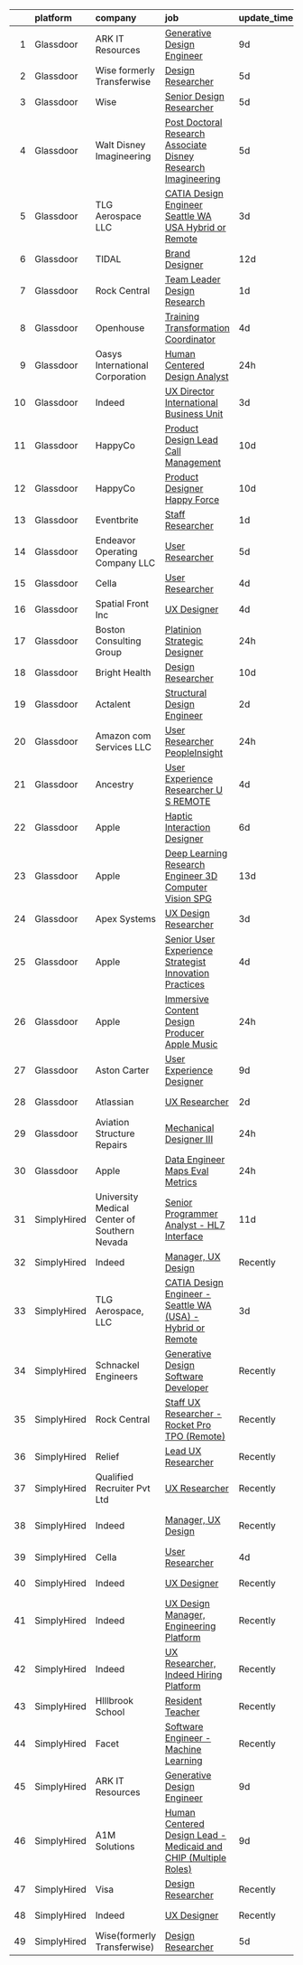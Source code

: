 

|    | platform    | company                                      | job                                                                                                                                                                                                                                                                                                                                                                                                                                                                                                                                                                                                                                                                                                                                                                                                                                                                                                                                                                                                                                                                                                                                                                                                                                                                                                                                                                                 | update_time   | location                  |
|---:|:------------|:---------------------------------------------|:------------------------------------------------------------------------------------------------------------------------------------------------------------------------------------------------------------------------------------------------------------------------------------------------------------------------------------------------------------------------------------------------------------------------------------------------------------------------------------------------------------------------------------------------------------------------------------------------------------------------------------------------------------------------------------------------------------------------------------------------------------------------------------------------------------------------------------------------------------------------------------------------------------------------------------------------------------------------------------------------------------------------------------------------------------------------------------------------------------------------------------------------------------------------------------------------------------------------------------------------------------------------------------------------------------------------------------------------------------------------------------|:--------------|:--------------------------|
|  1 | Glassdoor   | ARK IT Resources                             | [Generative Design Engineer](https://www.glassdoor.com/partner/jobListing.htm?pos=111&ao=1136043&s=58&guid=000001829b24e5178df2d835c64f0016&src=GD_JOB_AD&t=SR&vt=w&ea=1&cs=1_a5c5ac41&cb=1660460263055&jobListingId=1008053488799&jrtk=3-0-1gadi9paigahr801-1gadi9pb0j4hh800-968b136550eb3458-)                                                                                                                                                                                                                                                                                                                                                                                                                                                                                                                                                                                                                                                                                                                                                                                                                                                                                                                                                                                                                                                                                    | 9d            | Menlo Park, CA            |
|  2 | Glassdoor   | Wise formerly Transferwise                   | [Design Researcher](https://www.glassdoor.com/partner/jobListing.htm?pos=112&ao=1136043&s=58&guid=000001829b24e5178df2d835c64f0016&src=GD_JOB_AD&t=SR&vt=w&cs=1_e421a19c&cb=1660460263055&jobListingId=1008061068404&jrtk=3-0-1gadi9paigahr801-1gadi9pb0j4hh800-8e8d3fd3090ffea4-)                                                                                                                                                                                                                                                                                                                                                                                                                                                                                                                                                                                                                                                                                                                                                                                                                                                                                                                                                                                                                                                                                                  | 5d            | New York, NY              |
|  3 | Glassdoor   | Wise                                         | [Senior Design Researcher](https://www.glassdoor.com/partner/jobListing.htm?pos=128&ao=1136043&s=58&guid=000001829b24e5178df2d835c64f0016&src=GD_JOB_AD&t=SR&vt=w&ea=1&cs=1_ec97070d&cb=1660460263057&jobListingId=1008060807997&jrtk=3-0-1gadi9paigahr801-1gadi9pb0j4hh800-f28b7f5bc8ad95b7-)                                                                                                                                                                                                                                                                                                                                                                                                                                                                                                                                                                                                                                                                                                                                                                                                                                                                                                                                                                                                                                                                                      | 5d            | New York, NY              |
|  4 | Glassdoor   | Walt Disney Imagineering                     | [Post Doctoral Research Associate  Disney Research Imagineering](https://www.glassdoor.com/partner/jobListing.htm?pos=103&ao=1110586&s=58&guid=000001829b24e5178df2d835c64f0016&src=GD_JOB_AD&t=SR&vt=w&cs=1_c4e4e7b8&cb=1660460263054&jobListingId=1008060459357&cpc=44CD5376B8534B8F&jrtk=3-0-1gadi9paigahr801-1gadi9pb0j4hh800-6da1440bd591d404--6NYlbfkN0DAFTyt7pbDCC2JPO79CSdi1dIb81yjczP5qsKcZIxgiYm3-7g-689UDqHItQTwke_1GOegZIdf_UJ-71wBbYxW6tRRq_HopV3_X4VDnnfNMhTkLsQYvbwpi0aIiewyF1J_cw_JTEUwxJMbKl4SVY_qFliP6yvSRRyYMMObqYNSg2XOOd8FUY-7mcbTt0F-fv39okyjukKQwDcDlV-q5WxTY0gQiVK1wzrECMpsTLOVL-Kv4UmQUJJl1lWabVQt3-Nai_1mm8Ba-lKelAsIj4GQf2AWzTlosfo-6IgSPNgUPAfuHLqAEGz7ETUXukRw8bcv1qhfBxaQgv9v04Flcu4hm_dGYEMKEr7YdivuIR_gF37G1Cj-P-15FYJ_EdbpKAS0hdImwnDGew65R4f1yeUKpMSkphvJky8M9mnieOB-_oiuJj86lsHGduc6BJdptAk%3D)                                                                                                                                                                                                                                                                                                                                                                                                                                                                                                                                                  | 5d            | Glendale, CA              |
|  5 | Glassdoor   | TLG Aerospace  LLC                           | [CATIA Design Engineer   Seattle WA  USA    Hybrid or Remote](https://www.glassdoor.com/partner/jobListing.htm?pos=101&ao=1110586&s=58&guid=000001829b24e5178df2d835c64f0016&src=GD_JOB_AD&t=SR&vt=w&ea=1&cs=1_35b6713a&cb=1660460263054&jobListingId=1008065865434&cpc=F1F9710DED3F09F8&jrtk=3-0-1gadi9paigahr801-1gadi9pb0j4hh800-0040c5469c466f80--6NYlbfkN0BKgzQyzTF1Q9mOsR1amaS-juVGLjHt5Cdom-gEF9y-xWqkDHxzYyAYpJ3zUcDhxz4Ucf0zofPiYoEIDmBTRbiOZ55wDGzQ3IoJ104kSJOEtv19uoBn6H2Uul8rVc9knP6AVoyemQZ36veN3QI-BZuLQyoIs5b6xvEs0rEnx54MoqeORBjUJloUumLEXEADN9kG8MtR_sxaF2TzukiRr7QaoWE036MXqUF79qFHKd2SJfDdYi8kMpDT2B-moHtm182dmnptA_9IyVcywiuCVsMHmEqg6zyrvDjwTCwqASEigVp1EtplrBAOmIah_SkNd4mRcjsS0UbWSmnVPFy9eiRiUWoGj0ZQabidu2rxHo-z9-wZnYvWU7h6OEj3MOSjOa0qurwQXkgz-jqeW-ZBdETLIVfJOfsqpu8MO2ZvyLKiN4SuZA__wY1xWuTPL7ncmJyVd4H6lYEkNnIF7aiUyZ96_AYFsNmqO0ioZmoRW4IW1mq4Q6-TSkPWn4v07Rojksq05UkbPbRT1g%3D%3D)                                                                                                                                                                                                                                                                                                                                                                                                                                                                  | 3d            | Seattle, WA               |
|  6 | Glassdoor   | TIDAL                                        | [Brand Designer](https://www.glassdoor.com/partner/jobListing.htm?pos=117&ao=1136043&s=58&guid=000001829b24e5178df2d835c64f0016&src=GD_JOB_AD&t=SR&vt=w&cs=1_06b4d2f7&cb=1660460263056&jobListingId=1008046109956&jrtk=3-0-1gadi9paigahr801-1gadi9pb0j4hh800-eaaac7ea9afa7278-)                                                                                                                                                                                                                                                                                                                                                                                                                                                                                                                                                                                                                                                                                                                                                                                                                                                                                                                                                                                                                                                                                                     | 12d           | New York, NY              |
|  7 | Glassdoor   | Rock Central                                 | [Team Leader  Design Research](https://www.glassdoor.com/partner/jobListing.htm?pos=116&ao=1136043&s=58&guid=000001829b24e5178df2d835c64f0016&src=GD_JOB_AD&t=SR&vt=w&cs=1_e4f10532&cb=1660460263056&jobListingId=1008068174673&jrtk=3-0-1gadi9paigahr801-1gadi9pb0j4hh800-4dc0b4df28d9f531-)                                                                                                                                                                                                                                                                                                                                                                                                                                                                                                                                                                                                                                                                                                                                                                                                                                                                                                                                                                                                                                                                                       | 1d            | Detroit, MI               |
|  8 | Glassdoor   | Openhouse                                    | [Training   Transformation Coordinator](https://www.glassdoor.com/partner/jobListing.htm?pos=127&ao=1136043&s=58&guid=000001829b24e5178df2d835c64f0016&src=GD_JOB_AD&t=SR&vt=w&ea=1&cs=1_cf759977&cb=1660460263057&jobListingId=1008063012598&jrtk=3-0-1gadi9paigahr801-1gadi9pb0j4hh800-1913d0dffbc4fdb2-)                                                                                                                                                                                                                                                                                                                                                                                                                                                                                                                                                                                                                                                                                                                                                                                                                                                                                                                                                                                                                                                                         | 4d            | San Francisco, CA         |
|  9 | Glassdoor   | Oasys International Corporation              | [Human Centered Design Analyst](https://www.glassdoor.com/partner/jobListing.htm?pos=113&ao=1136043&s=58&guid=000001829b24e5178df2d835c64f0016&src=GD_JOB_AD&t=SR&vt=w&cs=1_9bca3e0b&cb=1660460263055&jobListingId=1008069736926&jrtk=3-0-1gadi9paigahr801-1gadi9pb0j4hh800-8d897aa2c15c57a6-)                                                                                                                                                                                                                                                                                                                                                                                                                                                                                                                                                                                                                                                                                                                                                                                                                                                                                                                                                                                                                                                                                      | 24h           | Washington, DC            |
| 10 | Glassdoor   | Indeed                                       | [UX Director   International Business Unit](https://www.glassdoor.com/partner/jobListing.htm?pos=105&ao=1110586&s=58&guid=000001829b24e5178df2d835c64f0016&src=GD_JOB_AD&t=SR&vt=w&cs=1_f410ba9a&cb=1660460263054&jobListingId=1008064793981&cpc=FA84DF7EA1EC2398&jrtk=3-0-1gadi9paigahr801-1gadi9pb0j4hh800-83c994506a5b7904--6NYlbfkN0CiRNM7CVr8YueLFKlzwbFWI0o7IjV438l4sVrvKZ0flpURU_mqoI8EbsK64YRr3ODu-8h7Ziiu6H8DRyUh-fCgefPVbobYL8Pb-_6nCRB8eJjoJuMYULuBYZmklPY7CyxQVsbWeA5pn0Rn0P1GtSeUtsxnQ099bmdHLcjqaC088RxaeaFNvPcKUUq-nqHX-mFvrj5IyvUjDDlCADu9FxJ25Vi-6TF6Zk2qKATe6uei215w_6kHDmcL4GWp8f6lI_c2f_2dJksPz5YUKa9lwcf66wHDj9U58ONcNO61-2FHpRwicXsTLPpKWGWnrQ8KQ4gfVum418sAD5K2zJr0EimcU0OCEK7M5E1U9j2ITdhDmYbU4lRhFZLAegEVHsSl_LPPSm2p4bSDQjGwOcIHVhunrm3RqjSAueYG0mOQ5hTRDAnIXy97PQn8eLx7Hq-ZnHfj9sGEMD3khOK3Qjs0C71oVAT581GQxaL63_zP8MUr_2CPyybLTBeGl-Loow3ygU0APMQFuW9WuOJ_HoDgcljn)                                                                                                                                                                                                                                                                                                                                                                                                                                                                                     | 3d            | New York, NY              |
| 11 | Glassdoor   | HappyCo                                      | [Product Design Lead   Call Management](https://www.glassdoor.com/partner/jobListing.htm?pos=123&ao=1136043&s=58&guid=000001829b24e5178df2d835c64f0016&src=GD_JOB_AD&t=SR&vt=w&ea=1&cs=1_17a16700&cb=1660460263056&jobListingId=1008051268890&jrtk=3-0-1gadi9paigahr801-1gadi9pb0j4hh800-d64db073e1c3b8c9-)                                                                                                                                                                                                                                                                                                                                                                                                                                                                                                                                                                                                                                                                                                                                                                                                                                                                                                                                                                                                                                                                         | 10d           | Remote                    |
| 12 | Glassdoor   | HappyCo                                      | [Product Designer   Happy Force](https://www.glassdoor.com/partner/jobListing.htm?pos=120&ao=1136043&s=58&guid=000001829b24e5178df2d835c64f0016&src=GD_JOB_AD&t=SR&vt=w&ea=1&cs=1_793eabe8&cb=1660460263056&jobListingId=1008051268876&jrtk=3-0-1gadi9paigahr801-1gadi9pb0j4hh800-593a1be306523794-)                                                                                                                                                                                                                                                                                                                                                                                                                                                                                                                                                                                                                                                                                                                                                                                                                                                                                                                                                                                                                                                                                | 10d           | Remote                    |
| 13 | Glassdoor   | Eventbrite                                   | [Staff Researcher](https://www.glassdoor.com/partner/jobListing.htm?pos=121&ao=1136043&s=58&guid=000001829b24e5178df2d835c64f0016&src=GD_JOB_AD&t=SR&vt=w&cs=1_67fe02bd&cb=1660460263056&jobListingId=1008069024242&jrtk=3-0-1gadi9paigahr801-1gadi9pb0j4hh800-c41e0339f0bcd15d-)                                                                                                                                                                                                                                                                                                                                                                                                                                                                                                                                                                                                                                                                                                                                                                                                                                                                                                                                                                                                                                                                                                   | 1d            | Remote                    |
| 14 | Glassdoor   | Endeavor Operating Company  LLC              | [User Researcher](https://www.glassdoor.com/partner/jobListing.htm?pos=124&ao=1136043&s=58&guid=000001829b24e5178df2d835c64f0016&src=GD_JOB_AD&t=SR&vt=w&cs=1_ff633b4e&cb=1660460263056&jobListingId=1008060385314&jrtk=3-0-1gadi9paigahr801-1gadi9pb0j4hh800-77f36a4c45207d54-)                                                                                                                                                                                                                                                                                                                                                                                                                                                                                                                                                                                                                                                                                                                                                                                                                                                                                                                                                                                                                                                                                                    | 5d            | New York, NY              |
| 15 | Glassdoor   | Cella                                        | [User Researcher](https://www.glassdoor.com/partner/jobListing.htm?pos=104&ao=1110586&s=58&guid=000001829b24e5178df2d835c64f0016&src=GD_JOB_AD&t=SR&vt=w&cs=1_1ad0ff5c&cb=1660460263054&jobListingId=1008063335527&cpc=AC285F3A3ECA6BB0&jrtk=3-0-1gadi9paigahr801-1gadi9pb0j4hh800-7b47077143880670--6NYlbfkN0ABL5jwqrJX8j4-zsE1pdctockIOMh3bUiDojLxDHSgft-IBPHc-ugKxXUaFJpc9dcjlWjZdJls5oZUQmc3oxOF2YDr_yXSSNbXLCmenrFqs0rU5lpjVP81iyWap-KeNsUfQcYNfGp2G8CCDy8-Hw39OyeeZ-dU8YKHXDFjD7niJtDK2StkgXxuqTwLzME5OF0SyIKoYrEZPnSKgQrZ-8fPnssemfUj7CnKBG0h9WcblBFUrHk66VL-YrJykhUN4DSoIbWWMHru1te8DG48IN7zH_zi5mPQy5u7UirPidy7-QL_cXfB8cuZdUAwL60Gi8yOWQ3y1w_U3qLR2HOdFZxMVLY7ktlIGSzrkuMqKENY4lqYLn6rr2Fm4zaMlH0vXCPiGnkB1I6Df98sM7g6dHhH3ExoC9d2HkVTYPofaLxzRUH_FpRIT9HjnuO3C31kYhreeXLXp6QR0xky0N427xD9y2m8ydHe4KKxBsjthFwj9u4iG-dSHf9U4aEs3XXERLy_FiMf05_JOn9LQEjc89PpKYHNbPD03RHBJbT5tAMAYYw5XMzY4QlHGmHCivn9Uo0A_8p8iKe53Fcw3q9A33IqxI362nxB22JNz_oZnO35kI78EDHQNG3Qe5xxKzGEgnHMNUxBQ_oynwkOS36KhpI6aDuYYfPI8zHdCwPdPg8aseFVQNsXDEJBqv-XL-g-l1wEaLgxtjg6KjTf_7eZM9BNXreC1PfKOtkU_Ehrxrog9mE3Iustc6Z7)                                                                                                                                                                                                                                                                               | 4d            | Philadelphia, PA          |
| 16 | Glassdoor   | Spatial Front  Inc                           | [UX Designer](https://www.glassdoor.com/partner/jobListing.htm?pos=110&ao=1136043&s=58&guid=000001829b24e5178df2d835c64f0016&src=GD_JOB_AD&t=SR&vt=w&ea=1&cs=1_e987bf96&cb=1660460263055&jobListingId=1008063542038&jrtk=3-0-1gadi9paigahr801-1gadi9pb0j4hh800-03ef017a41aa4862-)                                                                                                                                                                                                                                                                                                                                                                                                                                                                                                                                                                                                                                                                                                                                                                                                                                                                                                                                                                                                                                                                                                   | 4d            | Remote                    |
| 17 | Glassdoor   | Boston Consulting Group                      | [Platinion Strategic Designer](https://www.glassdoor.com/partner/jobListing.htm?pos=125&ao=1136043&s=58&guid=000001829b24e5178df2d835c64f0016&src=GD_JOB_AD&t=SR&vt=w&cs=1_0a6cb06e&cb=1660460263056&jobListingId=1008069868004&jrtk=3-0-1gadi9paigahr801-1gadi9pb0j4hh800-a81160145a4abe01-)                                                                                                                                                                                                                                                                                                                                                                                                                                                                                                                                                                                                                                                                                                                                                                                                                                                                                                                                                                                                                                                                                       | 24h           | San Francisco, CA         |
| 18 | Glassdoor   | Bright Health                                | [Design Researcher](https://www.glassdoor.com/partner/jobListing.htm?pos=109&ao=1136043&s=58&guid=000001829b24e5178df2d835c64f0016&src=GD_JOB_AD&t=SR&vt=w&cs=1_6e21c122&cb=1660460263055&jobListingId=1008049828200&jrtk=3-0-1gadi9paigahr801-1gadi9pb0j4hh800-43cfca78f4ff2ec1-)                                                                                                                                                                                                                                                                                                                                                                                                                                                                                                                                                                                                                                                                                                                                                                                                                                                                                                                                                                                                                                                                                                  | 10d           | Austin, TX                |
| 19 | Glassdoor   | Actalent                                     | [Structural Design Engineer](https://www.glassdoor.com/partner/jobListing.htm?pos=106&ao=1110586&s=58&guid=000001829b24e5178df2d835c64f0016&src=GD_JOB_AD&t=SR&vt=w&ea=1&cs=1_f3027a5a&cb=1660460263055&jobListingId=1008067784537&cpc=FB7E4A1762AE5BEC&jrtk=3-0-1gadi9paigahr801-1gadi9pb0j4hh800-1f6a228639f9e0cb--6NYlbfkN0ChYVx_I3yfZ_JDY3EFoivtqvi_stwnZ_kRt8Dowt_l_d1ydueao4NE-oUleRJ4yhgQ0-BJwKYZMwMuMKhpJerRD4haHoDbZnVcwegR2U4nt7xOTtxVdlBSEdCEgQszE3DcXgG1GsdO4oCyrlgTLjASoJGIbs1wrangK7qwz1cbtpSVap7k39mPsGdvnzuueAwnEgO6moZH4eRsJBVDF-SQ0GFLn1Z7f9xAbDVmgWl8cVigmF-YMqb_DWYWyviBZUXwcHoBIE_I_VATSKfQ5IwTWWu6BTsBzpMnghEiGkoduIpGGW3by4J-RSBixMWM3XpsUDRwHcpxDh93bh9y4IFCNAfxMilp43fX3P-nWzqRPX8lfMZ7017fC7JYSd2_ha5yGlF0-OdjLOiMyk-eYbrNcT4bd0vc8gEQKaXDTiXkWrCDVpwj56AEOxhWPa4GAcKknmkFJMPvMymYYvqD3CnBMzNoZQvj9kWydKcC9Q-l0LuoQ36gs72BubusPLcIM4jDoSG5cdkFLvRLPs_Qk02rkUxcb1HkFBsZORjzWi4DXdnstG3OmFScrBFllnUDpdUkNZkp_2z1EC6cZWJGcZTf2c3rG7tH9jSAOci-EIt9qJsHfosMuivpWbSnWbuBjALqBZE2ZFF8tGw10YloIPU7HAn9yIUA88mWE1sE7wXsUH686hTwiaZzR31V08iP8EaQdcpikn87gohyblfIr7DBX-1JcGBK6zgYo_jeQlgb7yUNK6V_B-v1px2YsjvLBHSKMp8imqygNXQsUs-zHsdRgIIF7rQ24fhSVMOOAkVQpDWS-YEPHUF9nqZF_1AIfReapYrDBS3ueoAoeBPksAhP7uuweQmTrnkeVenMYw8Ub9-d9fwSEQ8OmdmC_TQxCaBF-v6kot3x8WWyss6Y442GIivaQkzaSvh0OdAm9HjJrwegyLGdU6azl3BrJqn3SLJCrKgPgOn3Yl8Jtb1FBhERrFQ8nURz0Ds%3D)                 | 2d            | Ridley Park, PA           |
| 20 | Glassdoor   | Amazon com Services LLC                      | [User Researcher  PeopleInsight](https://www.glassdoor.com/partner/jobListing.htm?pos=114&ao=1136043&s=58&guid=000001829b24e5178df2d835c64f0016&src=GD_JOB_AD&t=SR&vt=w&cs=1_0e2b6296&cb=1660460263055&jobListingId=1008069900162&jrtk=3-0-1gadi9paigahr801-1gadi9pb0j4hh800-b43c760616da6fc1-)                                                                                                                                                                                                                                                                                                                                                                                                                                                                                                                                                                                                                                                                                                                                                                                                                                                                                                                                                                                                                                                                                     | 24h           | Seattle, WA               |
| 21 | Glassdoor   | Ancestry                                     | [User Experience Researcher  U S  REMOTE ](https://www.glassdoor.com/partner/jobListing.htm?pos=126&ao=1136043&s=58&guid=000001829b24e5178df2d835c64f0016&src=GD_JOB_AD&t=SR&vt=w&cs=1_ac2b7c45&cb=1660460263057&jobListingId=1008063126234&jrtk=3-0-1gadi9paigahr801-1gadi9pb0j4hh800-1a1feafe4f36a89e-)                                                                                                                                                                                                                                                                                                                                                                                                                                                                                                                                                                                                                                                                                                                                                                                                                                                                                                                                                                                                                                                                           | 4d            | San Francisco, CA         |
| 22 | Glassdoor   | Apple                                        | [Haptic Interaction Designer](https://www.glassdoor.com/partner/jobListing.htm?pos=115&ao=1136043&s=58&guid=000001829b24e5178df2d835c64f0016&src=GD_JOB_AD&t=SR&vt=w&cs=1_12627782&cb=1660460263056&jobListingId=1008059355189&jrtk=3-0-1gadi9paigahr801-1gadi9pb0j4hh800-dc6ebfcb211a61cf-)                                                                                                                                                                                                                                                                                                                                                                                                                                                                                                                                                                                                                                                                                                                                                                                                                                                                                                                                                                                                                                                                                        | 6d            | Cupertino, CA             |
| 23 | Glassdoor   | Apple                                        | [Deep Learning Research Engineer  3D Computer Vision   SPG](https://www.glassdoor.com/partner/jobListing.htm?pos=119&ao=1136043&s=58&guid=000001829b24e5178df2d835c64f0016&src=GD_JOB_AD&t=SR&vt=w&cs=1_d3e5fb6a&cb=1660460263056&jobListingId=1008042613473&jrtk=3-0-1gadi9paigahr801-1gadi9pb0j4hh800-f7150ef33d2e42fe-)                                                                                                                                                                                                                                                                                                                                                                                                                                                                                                                                                                                                                                                                                                                                                                                                                                                                                                                                                                                                                                                          | 13d           | Cupertino, CA             |
| 24 | Glassdoor   | Apex Systems                                 | [UX Design Researcher](https://www.glassdoor.com/partner/jobListing.htm?pos=107&ao=1110586&s=58&guid=000001829b24e5178df2d835c64f0016&src=GD_JOB_AD&t=SR&vt=w&cs=1_27da5fc5&cb=1660460263054&jobListingId=1008065920263&cpc=9908D8D4413DBB8A&jrtk=3-0-1gadi9paigahr801-1gadi9pb0j4hh800-695f1ccae877dba2--6NYlbfkN0DqWjE27Bj7wQp7zwejGyju2OyxUuq4SEucXSyN07WCWejYvQmJsgF2DYF8Y-TYieBtrVuolZIWOLfnq8QAjGV-LDlMzgeNhdOKHY6B_1txLWjexHmlErVJRT3_QFmVfmB2okFUfUlwib1OtL-EhPOhX6sYM35LcO3i9OKOTzkUZLxpLfvsLBkp8bCeQeSUQzzWoaTR9Hh9WA16UVKtkG-Cey6stzDi0jadS17VpUbw5gCPtplTVZPGTf3IcuSFfhijFR2u848DpuqCYA3PhZDyh7XdImr7o_XIygLiNNR8akqpuSY4Rrk8M2H1RWTm5eIHGrf7-XyDmoTUbjQ4Eau3YTpcdX4b4xI55H0XNDUHwXaZoSOxJqyi5kHW7oL4PuOENdwaQmn53bGVqE0Ci4-p7Tnf5qh-LqRIQyQCT167VLWuRy4Q2rtVfKzN-z_RPc6vwM4efKEWZ0Eol0O3OyFtwRHJxEK9TDb0IL5lrHKioqU59z3NUm-222aMab8eKeJLwMHeyBo99511P6gcY9FXqBcJEynI6o4VFqrG8epAfrNxVqI2bvqNSle-B835StYjWPEviKPr7DGRXvNtu4t1OhY9gAsP0hl6k5rs7XzKi7kvwITKeZy1)                                                                                                                                                                                                                                                                                                                                                                                                          | 3d            | Columbus, OH              |
| 25 | Glassdoor   | Apple                                        | [Senior User Experience Strategist  Innovation Practices](https://www.glassdoor.com/partner/jobListing.htm?pos=130&ao=1136043&s=58&guid=000001829b24e5178df2d835c64f0016&src=GD_JOB_AD&t=SR&vt=w&cs=1_6aa045a0&cb=1660460263057&jobListingId=1008063977565&jrtk=3-0-1gadi9paigahr801-1gadi9pb0j4hh800-2da12c1b8b25e943-)                                                                                                                                                                                                                                                                                                                                                                                                                                                                                                                                                                                                                                                                                                                                                                                                                                                                                                                                                                                                                                                            | 4d            | Cupertino, CA             |
| 26 | Glassdoor   | Apple                                        | [Immersive Content Design Producer   Apple Music](https://www.glassdoor.com/partner/jobListing.htm?pos=102&ao=1110586&s=58&guid=000001829b24e5178df2d835c64f0016&src=GD_JOB_AD&t=SR&vt=w&cs=1_0f67f4e0&cb=1660460263054&jobListingId=1008069556268&cpc=3BA4CE39D5B5DEF5&jrtk=3-0-1gadi9paigahr801-1gadi9pb0j4hh800-66f7682de66826e6--6NYlbfkN0BvKrLyj5gPmtZO9T8euul8TCxuuKNOtzRJOomxnwSEodTz2Bc-sPZl29JElYHfcoRyptQvj7xlkriqhxG50_dXLQzgfASxZAP8PmeLh9zWp-pplDUED6ovo3wK-KMzZ6GKsOSk90PpRLLD7vZEAfVFM9MGcY7Wc_GSrB7jRN1ff9DN6dDAE_ftPmDX2oypSDYrokldJd1BNOT7h_2W5oHJujfr0ynU7KcWSCLqYKuQmVneHMOH4Mreya4yPNp7-cVZFHbiO4138vJua76I_jef-s94CQEdpYo9EjgxwmHmW7ASn8KKX6Vhwf_l6P0SzI9hTObaBTHeRvy8gjM64jJ8ebFL92Tggd2LaHPvpIxFJGH2PtO4HQhz20TdEJy0YggI1pjWcamvqRIBVFUegT8Mp0Sm4iM7w4QvxMFF9AwhIxDmcMyIJWR7AKoH_J5D1g0GnJpv8OwbbeOJ7ATjzUiMfUybPUlfjw6KgcS2HV54T_72tnuKZtf63im83WJ9bIzMNDB2B3f7gCVmj2eAYOARzr1Fp48TXrbyVtNjNNEu3aSUJq_N-1qq8R5o3vF5v_T2lA8iMZDvXuzGA3O0rr9CdGh_hyPDWKR-vVnM79QB64knlw3M5ROE7lmYsF5smKlQvnWVJVpFrJ5Mf5fiq9KyhPvu_92KXKBMBwqivfErDeVkwBEB8vb-OL4AVNBGFP5_gyElO7Gv0RF29sVkcYbJVC3aY2h3HPFGfLkZ4beytOjElg9vv-6nT8alJhn7JxU4Nl-uVRG3OSNKYvtKGnP-qCAwaK6VrfhYIuwGLVDUodih-aArFZII20pDEg-kuUoSGgDD6GlpEQLmr26EMZI35p5qZ60aB0BivqEji3VXvCB5l0UKbF5seTGEzvouPD-_ueWj27QSYs9u0W7EtuBkskPSzeZVd1lvpohYWZ_Tzg1VXkEaW6vUPnvH4PJMYxsfWBTlEmFzEoCEq-C5hkzEbg_3busLfn8%3D) | 24h           | Culver City, CA           |
| 27 | Glassdoor   | Aston Carter                                 | [User Experience Designer](https://www.glassdoor.com/partner/jobListing.htm?pos=108&ao=1110586&s=58&guid=000001829b24e5178df2d835c64f0016&src=GD_JOB_AD&t=SR&vt=w&ea=1&cs=1_88a3da36&cb=1660460263055&jobListingId=1008053786189&cpc=9908D8D4413DBB8A&jrtk=3-0-1gadi9paigahr801-1gadi9pb0j4hh800-5e957ba5b4b46f4e--6NYlbfkN0ChYVx_I3yfZ_JDY3EFoivtqvi_stwnZ_kRt8Dowt_l_d1ydueao4NEv8X4QANiVn9JD5vvckC5i6j0rfTBqpcgvy67pi6iZNUP5V4TH5-RhQfJ11Bqifcd3lodHg1crcsyRt1zhCtqBW2yUB667GHysvFzVzXlu0FrQVEsPUdBoCxalFU2sA6UQCzGyDWiPVlaXGNMDzzXkc8zW7rejs1Ng9My_ug7m91tCw4gVOg2Xf73_Cj6FjtlVdqdy6TC71nmok8m4N30FtOH6pxH_LlEKT8N2f54xtUS9ctX-qtxqHnqh7ZIFXw9Cf4AIWeRdkk_R660o5sAt4lhYQq1SU5BC1vAQv5Ymgf600NwHnKShOY6AY7FpkklbDmbSJYc3cBF9_mi52RD5DtHSz-AFSElvKh7PHAsrxhIg9rZpVLTeJng0kxWElMrJjYZdCmnKE83MovIjGtqk6tffn8_OiXR5_DbqrZBFncjX5YSumkW-LP085ZrAfYVHtYzlmldFsAOOhNQdR5bEk9T4sqk9eA26Ela5mkpu_GWq7WZBVSHRBwBFjYf-5oKVSGm0DQ3dnEypfezQv0p1qOpbLkNeYp3D1BSutSm9JmNkHI4hdlohPx0qaf9lXPD3bEuyd6O4vutO8huEqC9gwUZ7exfJaIq5478tHQA4bQx5FkKYEcYe3u-rthMT606shU7mx4xb_KszLbn4oPSXv25vfHZSPyz4j4pdkkab6c5jlxaAGNOt_k8e-SICaLTaKkikW8TDZmJkjopUFduYH99xIs_kDx2CNoV4N4MjJHnYT3HqnABJmAsu6gg8xEIMGPXfPUcnwcgbuoAldBGHkFRx92iIvTL5BAxkUOyjKYxYYNSPry7LS0LFX5mH3JL9VQ6LkPJiov_dxda6F5sJOItvCWN_f_BKayp4DY4kPzQzOje5sMXbaCaHWLmbFyEp0Z26PjD_M1-ipkMysd31A%3D%3D)                                     | 9d            | Brooklyn, NY              |
| 28 | Glassdoor   | Atlassian                                    | [UX Researcher](https://www.glassdoor.com/partner/jobListing.htm?pos=129&ao=1136043&s=58&guid=000001829b24e5178df2d835c64f0016&src=GD_JOB_AD&t=SR&vt=w&cs=1_319ad465&cb=1660460263057&jobListingId=1008067372811&jrtk=3-0-1gadi9paigahr801-1gadi9pb0j4hh800-65ae110dba27b8cd-)                                                                                                                                                                                                                                                                                                                                                                                                                                                                                                                                                                                                                                                                                                                                                                                                                                                                                                                                                                                                                                                                                                      | 2d            | Mountain View, CA         |
| 29 | Glassdoor   | Aviation Structure Repairs                   | [Mechanical Designer III](https://www.glassdoor.com/partner/jobListing.htm?pos=122&ao=1136043&s=58&guid=000001829b24e5178df2d835c64f0016&src=GD_JOB_AD&t=SR&vt=w&ea=1&cs=1_f81acf32&cb=1660460263056&jobListingId=1008070083904&jrtk=3-0-1gadi9paigahr801-1gadi9pb0j4hh800-9e50f7cd7b4f85d3-)                                                                                                                                                                                                                                                                                                                                                                                                                                                                                                                                                                                                                                                                                                                                                                                                                                                                                                                                                                                                                                                                                       | 24h           | Macomb, MI                |
| 30 | Glassdoor   | Apple                                        | [Data Engineer  Maps Eval Metrics](https://www.glassdoor.com/partner/jobListing.htm?pos=118&ao=1136043&s=58&guid=000001829b24e5178df2d835c64f0016&src=GD_JOB_AD&t=SR&vt=w&cs=1_814ff9bc&cb=1660460263056&jobListingId=1008070096056&jrtk=3-0-1gadi9paigahr801-1gadi9pb0j4hh800-3736d4ec03fcf68a-)                                                                                                                                                                                                                                                                                                                                                                                                                                                                                                                                                                                                                                                                                                                                                                                                                                                                                                                                                                                                                                                                                   | 24h           | Cupertino, CA             |
| 31 | SimplyHired | University Medical Center of Southern Nevada | [Senior Programmer Analyst - HL7 Interface](https://www.simplyhired.com/job/ocxRoNhD4MB3Y9UeM33F6GuBXdHLW5kpzPKYW8bVrYnms-7Tw18xAg?q=generative+design)                                                                                                                                                                                                                                                                                                                                                                                                                                                                                                                                                                                                                                                                                                                                                                                                                                                                                                                                                                                                                                                                                                                                                                                                                             | 11d           | Nashville, TN             |
| 32 | SimplyHired | Indeed                                       | [Manager, UX Design](https://www.simplyhired.com/job/Bq589sK4IRMfwF5-KARscZ6LsNo2I05ZrwbHgWV1WMmQn8wB-Cg3yw?q=generative+design)                                                                                                                                                                                                                                                                                                                                                                                                                                                                                                                                                                                                                                                                                                                                                                                                                                                                                                                                                                                                                                                                                                                                                                                                                                                    | Recently      | United States             |
| 33 | SimplyHired | TLG Aerospace, LLC                           | [CATIA Design Engineer - Seattle WA (USA) - Hybrid or Remote](https://www.simplyhired.com/job/Jkg1RKmC1DKiU6rumdrIlcicjCprrSiROXt1nxT4zbvjet48dc7HPg?q=generative+design)                                                                                                                                                                                                                                                                                                                                                                                                                                                                                                                                                                                                                                                                                                                                                                                                                                                                                                                                                                                                                                                                                                                                                                                                           | 3d            | Seattle, WA               |
| 34 | SimplyHired | Schnackel Engineers                          | [Generative Design Software Developer](https://www.simplyhired.com/job/KE0-EPFCtTp8eniWTTdVA6iqehRWfXqNBvdE0wHECgCONieSBqtj5A?q=generative+design)                                                                                                                                                                                                                                                                                                                                                                                                                                                                                                                                                                                                                                                                                                                                                                                                                                                                                                                                                                                                                                                                                                                                                                                                                                  | Recently      | Omaha, NE                 |
| 35 | SimplyHired | Rock Central                                 | [Staff UX Researcher - Rocket Pro TPO (Remote)](https://www.simplyhired.com/job/nDUtDb29njJ5xh76A8Kw5SratkT7-VTCb7SihdPVm5HTqKstwFOSSA?q=generative+design)                                                                                                                                                                                                                                                                                                                                                                                                                                                                                                                                                                                                                                                                                                                                                                                                                                                                                                                                                                                                                                                                                                                                                                                                                         | Recently      | Detroit, MI               |
| 36 | SimplyHired | Relief                                       | [Lead UX Researcher](https://www.simplyhired.com/job/R6i7TwR5EKa9iYiKm0lFnInBy-K0lD87_gHyiifaiKhuBMMOW7ggEg?q=generative+design)                                                                                                                                                                                                                                                                                                                                                                                                                                                                                                                                                                                                                                                                                                                                                                                                                                                                                                                                                                                                                                                                                                                                                                                                                                                    | Recently      | Remote                    |
| 37 | SimplyHired | Qualified Recruiter Pvt Ltd                  | [UX Researcher](https://www.simplyhired.com/job/gQy3HBKte0Ajjybh6-6Z_YIyx1iaGlXpqCNynOhBtq5MRu4ZC07ktQ?q=generative+design)                                                                                                                                                                                                                                                                                                                                                                                                                                                                                                                                                                                                                                                                                                                                                                                                                                                                                                                                                                                                                                                                                                                                                                                                                                                         | Recently      | Chicago, IL               |
| 38 | SimplyHired | Indeed                                       | [Manager, UX Design](https://www.simplyhired.com/job/Bq589sK4IRMfwF5-KARscZ6LsNo2I05ZrwbHgWV1WMmQn8wB-Cg3yw?q=generative+design)                                                                                                                                                                                                                                                                                                                                                                                                                                                                                                                                                                                                                                                                                                                                                                                                                                                                                                                                                                                                                                                                                                                                                                                                                                                    | Recently      | United States +1 location |
| 39 | SimplyHired | Cella                                        | [User Researcher](https://www.simplyhired.com/job/o00r53hi8MW3sRQPXM91tVxqiKUV0OOhhCiP4g3aG-exrmxma5PQGg?q=generative+design)                                                                                                                                                                                                                                                                                                                                                                                                                                                                                                                                                                                                                                                                                                                                                                                                                                                                                                                                                                                                                                                                                                                                                                                                                                                       | 4d            | Philadelphia, PA          |
| 40 | SimplyHired | Indeed                                       | [UX Designer](https://www.simplyhired.com/job/URziMhrNTaKa1PLKfIfrhF-GuRmaj4gn2FhVHZfhBU3tWsV0R0J4dw?q=generative+design)                                                                                                                                                                                                                                                                                                                                                                                                                                                                                                                                                                                                                                                                                                                                                                                                                                                                                                                                                                                                                                                                                                                                                                                                                                                           | Recently      | United States             |
| 41 | SimplyHired | Indeed                                       | [UX Design Manager, Engineering Platform](https://www.simplyhired.com/job/z0mTTtRR1tHUKQVGOIxxZtV1Zy6zRHbwyofL3mm0M3xfKHZF3BkzfA?q=generative+design)                                                                                                                                                                                                                                                                                                                                                                                                                                                                                                                                                                                                                                                                                                                                                                                                                                                                                                                                                                                                                                                                                                                                                                                                                               | Recently      | United States +1 location |
| 42 | SimplyHired | Indeed                                       | [UX Researcher, Indeed Hiring Platform](https://www.simplyhired.com/job/z0sZmfc41lKTT8ezT1qyXX9SACnFZVHK0UbtL6Ga_pk2XyiKpuA_KQ?q=generative+design)                                                                                                                                                                                                                                                                                                                                                                                                                                                                                                                                                                                                                                                                                                                                                                                                                                                                                                                                                                                                                                                                                                                                                                                                                                 | Recently      | United States +1 location |
| 43 | SimplyHired | HIllbrook School                             | [Resident Teacher](https://www.simplyhired.com/job/ChngzFNlRif50GXH6bPO6W01YyghpWI-wYlkGi2HAwqNndkwoOXVEw?q=generative+design)                                                                                                                                                                                                                                                                                                                                                                                                                                                                                                                                                                                                                                                                                                                                                                                                                                                                                                                                                                                                                                                                                                                                                                                                                                                      | Recently      | Los Gatos, CA             |
| 44 | SimplyHired | Facet                                        | [Software Engineer - Machine Learning](https://www.simplyhired.com/job/rRl7LpYqGiIowLAwzbrNzMgXtXTFbKgtp-z9fo66PKEqX4Q6nYlO_w?q=generative+design)                                                                                                                                                                                                                                                                                                                                                                                                                                                                                                                                                                                                                                                                                                                                                                                                                                                                                                                                                                                                                                                                                                                                                                                                                                  | Recently      | San Francisco, CA         |
| 45 | SimplyHired | ARK IT Resources                             | [Generative Design Engineer](https://www.simplyhired.com/job/Yauzve8nG53xqCQY27Ido0vxH0NjdA2KQTIo9ho96DQeiSofu3DRNg?q=generative+design)                                                                                                                                                                                                                                                                                                                                                                                                                                                                                                                                                                                                                                                                                                                                                                                                                                                                                                                                                                                                                                                                                                                                                                                                                                            | 9d            | Menlo Park, CA            |
| 46 | SimplyHired | A1M Solutions                                | [Human Centered Design Lead - Medicaid and CHIP (Multiple Roles)](https://www.simplyhired.com/job/uxyOkiRP-QyeK7kWRXuU2pV4YL6guvOGFjGDnx1hs2Kcfi_OeuNrwQ?q=generative+design)                                                                                                                                                                                                                                                                                                                                                                                                                                                                                                                                                                                                                                                                                                                                                                                                                                                                                                                                                                                                                                                                                                                                                                                                       | 9d            | Baltimore, MD             |
| 47 | SimplyHired | Visa                                         | [Design Researcher](https://www.simplyhired.com/job/dNbu4MH6uBZGnd1DSe55nEVTeu0-oL6rQKxSoRfZlKNieUQ-jxt12g?q=generative+design)                                                                                                                                                                                                                                                                                                                                                                                                                                                                                                                                                                                                                                                                                                                                                                                                                                                                                                                                                                                                                                                                                                                                                                                                                                                     | Recently      | Denver, CO                |
| 48 | SimplyHired | Indeed                                       | [UX Designer](https://www.simplyhired.com/job/URziMhrNTaKa1PLKfIfrhF-GuRmaj4gn2FhVHZfhBU3tWsV0R0J4dw?q=generative+design)                                                                                                                                                                                                                                                                                                                                                                                                                                                                                                                                                                                                                                                                                                                                                                                                                                                                                                                                                                                                                                                                                                                                                                                                                                                           | Recently      | United States             |
| 49 | SimplyHired | Wise(formerly Transferwise)                  | [Design Researcher](https://www.simplyhired.com/job/oqIb1Y8O-cue7IuBX-Qk-hq06vDb7o4uNppoiSxkUbCoQPW-G5nJFg?q=generative+design)                                                                                                                                                                                                                                                                                                                                                                                                                                                                                                                                                                                                                                                                                                                                                                                                                                                                                                                                                                                                                                                                                                                                                                                                                                                     | 5d            | New York, NY              |